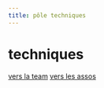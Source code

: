 ```yaml
---
title: pôle techniques
---
```


# techniques

[vers la team](/federation/techniques/equipe)
[vers les assos](/federation/techniques/associations)

